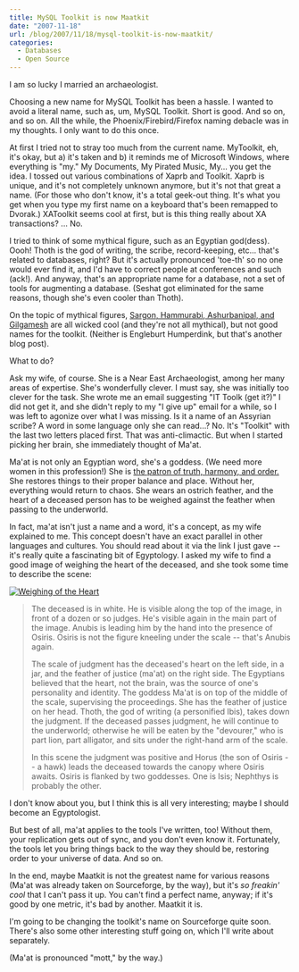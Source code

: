 ```yaml
---
title: MySQL Toolkit is now Maatkit
date: "2007-11-18"
url: /blog/2007/11/18/mysql-toolkit-is-now-maatkit/
categories:
  - Databases
  - Open Source
---
```

<p>I am so lucky I married an archaeologist.</p>

<p>Choosing a new name for MySQL Toolkit has been a hassle.  I wanted to avoid a literal name, such as, um, MySQL Toolkit.  Short is good.  And so on, and so on.  All the while, the Phoenix/Firebird/Firefox naming debacle was in my thoughts.  I only want to do this once.</p>

<p>At first I tried not to stray too much from the current name. MyToolkit, eh, it's okay, but a) it's taken and b) it reminds me of Microsoft Windows, where everything is "my."  My Documents, My Pirated Music, My... you get the idea.  I tossed out various combinations of Xaprb and Toolkit.  Xaprb is unique, and it's not completely unknown anymore, but it's not that great a name.  (For those who don't know, it's a total geek-out thing.  It's what you get when you type my first name on a keyboard that's been remapped to Dvorak.)  XAToolkit seems cool at first, but is this thing really about XA transactions?  ... No.</p>

<p>I tried to think of some mythical figure, such as an Egyptian god(dess).  Oooh!  Thoth is the god of writing, the scribe, record-keeping, etc... that's related to databases, right?  But it's actually pronounced 'toe-th' so no one would ever find it, and I'd have to correct people at conferences and such (ack!).  And anyway, that's an appropriate name for a database, not a set of tools for augmenting a database.  (Seshat got eliminated for the same reasons, though she's even cooler than Thoth).</p>

<p>On the topic of mythical figures, <a href="http://www.youtube.com/watch?v=Sf6mjSrp44Y">Sargon, Hammurabi, Ashurbanipal, and Gilgamesh</a> are all wicked cool (and they're not all mythical), but not good names for the toolkit. (Neither is Engleburt Humperdink, but that's another blog post).</p>

<p>What to do?</p>

<p>Ask my wife, of course.  She is a Near East Archaeologist, among her many areas of expertise.   She's wonderfully clever.  I must say, she was initially too clever for the task.  She wrote me an email suggesting "IT Toolk (get it?)"  I did not get it, and she didn't reply to my "I give up" email for a while, so I was left to agonize over what I was missing.  Is it a name of an Assyrian scribe?  A word in some language only she can read...?  No.  It's "Toolkit" with the last two letters placed first.  That was anti-climactic.  But when I started picking her brain, she immediately thought of Ma'at.</p>

<p>Ma'at is not only an Egyptian word, she's a goddess.  (We need more women in this profession!)  She is <a href="http://touregypt.net/godsofegypt/maat.htm">the patron of truth, harmony, and order.</a>  She restores things to their proper balance and place.  Without her, everything would return to chaos.  She wears an ostrich feather, and the heart of a deceased person has to be weighed against the feather when passing to the underworld.</p>

<p>In fact, ma'at isn't just a name and a word, it's a concept, as my wife explained to me.  This concept doesn't have an exact parallel in other languages and cultures.  You should read about it via the link I just gave -- it's really quite a fascinating bit of Egyptology.  I asked my wife to find a good image of weighing the heart of the deceased, and she took some time to describe the scene:</p>

<p><a href='/media/2007/11/weighing_of_the_heart.jpg' title='Weighing of the Heart'><img src='/media/2007/11/weighing_of_the_heart.thumbnail.jpg' alt='Weighing of the Heart' /></a></p>

<blockquote>

<p>The deceased is in white.  He is visible along the top of the image, in front of a dozen or so judges.  He's visible again in the main part of the image.  Anubis is leading him by the hand into the presence of Osiris. Osiris is not the figure kneeling under the scale -- that's Anubis again.</p>

<p>The scale of judgment has the deceased's heart on the left side, in a jar, and the feather of justice (ma'at) on the right side.
The Egyptians believed that the heart, not the brain, was the source of one's personality and identity.
The goddess Ma'at is on top of the middle of the scale, supervising the proceedings.  She has the feather of justice on her head.  Thoth, the god of writing (a personified Ibis), takes down the judgment.  If the deceased passes judgment, he will continue to the underworld; otherwise he will be eaten by the "devourer," who is part lion, part alligator, and sits under the right-hand arm of the scale.</p>

<p>In this scene the judgment was positive and Horus (the son of Osiris -- a hawk) leads the deceased towards the canopy where Osiris awaits. Osiris is flanked by two goddesses.  One is Isis; Nephthys is probably the other.</p>

</blockquote>

<p>I don't know about you, but I think this is all very interesting; maybe I should become an Egyptologist.</p>

<p>But best of all, ma'at applies to the tools I've written, too!  Without them, your replication gets out of sync, and you don't even know it.  Fortunately, the tools let you bring things back to the way they should be, restoring order to your universe of data.  And so on.</p>

<p>In the end, maybe Maatkit is not the greatest name for various reasons (Ma'at was already taken on Sourceforge, by the way), but it's <em>so freakin' cool</em> that I can't pass it up.  You can't find a perfect name, anyway; if it's good by one metric, it's bad by another.  Maatkit it is.</p>

<p>I'm going to be changing the toolkit's name on Sourceforge quite soon.  There's also some other interesting stuff going on, which I'll write about separately.</p>

<p>(Ma'at is pronounced "mott," by the way.)</p>


